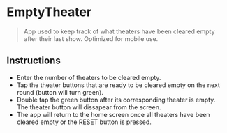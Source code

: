 # EmptyTheater
> App used to keep track of what theaters have been cleared empty after their last show. Optimized for mobile use.

## Instructions

- Enter the number of theaters to be cleared empty.
- Tap the theater buttons that are ready to be cleared empty on the next round (button will turn green).
- Double tap the green button after its corresponding theater is empty. The theater button will dissapear from the screen.
- The app will return to the home screen once all theaters have been cleared empty or the RESET button is pressed.